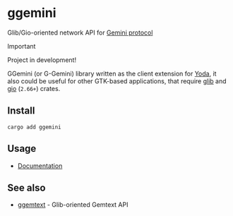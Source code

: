 # ggemini

Glib/Gio-oriented network API for [Gemini protocol](https://geminiprotocol.net/)

> [!IMPORTANT]
> Project in development!
>

GGemini (or G-Gemini) library written as the client extension for [Yoda](https://github.com/YGGverse/Yoda), it also could be useful for other GTK-based applications, that require [glib](https://crates.io/crates/glib) and [gio](https://crates.io/crates/gio) (`2.66+`) crates.

## Install

```
cargo add ggemini
```

## Usage

* [Documentation](https://docs.rs/ggemini/latest/ggemini/)

## See also

* [ggemtext](https://github.com/YGGverse/ggemtext) - Glib-oriented Gemtext API